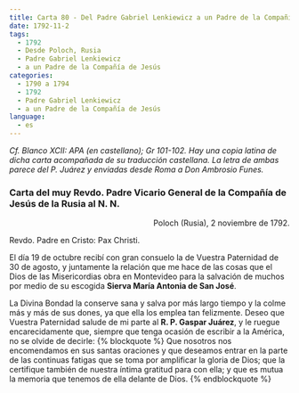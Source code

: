 ```yaml
---
title: Carta 80 - Del Padre Gabriel Lenkiewicz a un Padre de la Compañía de Jesús en Roma (Poloch, Rusia, 2 de noviembre de 1792).
date: 1792-11-2
tags:
  - 1792
  - Desde Poloch, Rusia
  - Padre Gabriel Lenkiewicz
  - a un Padre de la Compañía de Jesús
categories:
  - 1790 a 1794
  - 1792
  - Padre Gabriel Lenkiewicz
  - a un Padre de la Compañía de Jesús
language:
  - es
---
```

_Cf. Blanco XCII: APA (en castellano); Gr 101-102.
Hay una copia latina de dicha carta acompañada de su traducción castellana. La letra de ambas parece del P. Juárez y enviadas desde Roma a Don Ambrosio Funes._

### Carta del muy Revdo. Padre Vicario General de la Compañía de Jesús de la Rusia al N. N.
<div align="right">
Poloch (Rusia), 2 noviembre de 1792.
</div>

Revdo. Padre en Cristo: Pax Christi.

El día 19 de octubre recibí con gran consuelo la de Vuestra Paternidad de 30 de agosto, y juntamente la relación que me hace de las cosas que el Dios de las  Misericordias obra en Montevideo para la salvación de muchos por medio de su escogida __Sierva María Antonia de San José__.

La Divina Bondad la conserve sana y salva por más largo tiempo y la colme más y más de sus dones, ya que ella los emplea tan felizmente. Deseo que Vuestra Paternidad salude de mi parte al __R. P. Gaspar Juárez__, y le ruegue encarecidamente que, siempre que tenga ocasión de escribir a la América, no se olvide de decirle:
{% blockquote %}
Que nosotros nos encomendamos en sus santas oraciones y que deseamos entrar en la parte de las continuas fatigas que se toma por amplificar la gloria de Dios; que la certifique también de nuestra íntima gratitud para con ella; y que es mutua la memoria que tenemos de ella delante de Dios.
{% endblockquote %}
